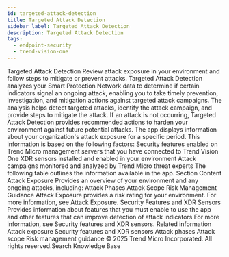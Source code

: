 ```yaml
---
id: targeted-attack-detection
title: Targeted Attack Detection
sidebar_label: Targeted Attack Detection
description: Targeted Attack Detection
tags:
  - endpoint-security
  - trend-vision-one
---
```


 Targeted Attack Detection Review attack exposure in your environment and follow steps to mitigate or prevent attacks. Targeted Attack Detection analyzes your Smart Protection Network data to determine if certain indicators signal an ongoing attack, enabling you to take timely prevention, investigation, and mitigation actions against targeted attack campaigns. The analysis helps detect targeted attacks, identify the attack campaign, and provide steps to mitigate the attack. If an attack is not occurring, Targeted Attack Detection provides recommended actions to harden your environment against future potential attacks. The app displays information about your organization's attack exposure for a specific period. This information is based on the following factors: Security features enabled on Trend Micro management servers that you have connected to Trend Vision One XDR sensors installed and enabled in your environment Attack campaigns monitored and analyzed by Trend Micro threat experts The following table outlines the information available in the app. Section Content Attack Exposure Provides an overview of your environment and any ongoing attacks, including: Attack Phases Attack Scope Risk Management Guidance Attack Exposure provides a risk rating for your environment. For more information, see Attack Exposure. Security Features and XDR Sensors Provides information about features that you must enable to use the app and other features that can improve detection of attack indicators For more information, see Security features and XDR sensors. Related information Attack exposure Security features and XDR sensors Attack phases Attack scope Risk management guidance © 2025 Trend Micro Incorporated. All rights reserved.Search Knowledge Base